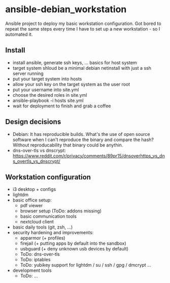# ansible-debian_workstation
Ansible project to deploy my basic workstation configuration.
Got bored to repeat the same steps every time I have to set up a new workstation - so I automated it.

## Install
- install ansible, generate ssh keys, ... basics for host system
- target system shloud be a minimal debian netinstall with just a ssh server running
- put your target system into hosts
- allow your ssh key on the target system as the user root
- put your username into site.yml
- choose the desired roles in site.yml
- ansible-playbook -i hosts site.yml
- wait for deployment to finish and grab a coffee

## Design decisions
- Debian: It has reproducible builds. What's the use of open source software when I can't reproduce the binary and compare the hash? Without reproducability that binary could be anythin.
- dns-over-tls vs dnscrypt: https://www.reddit.com/r/privacy/comments/89pr15/dnsoverhttps_vs_dns_overtls_vs_dnscrypt/

## Workstation configuration
- i3 desktop + configs
- lightdm
- basic office setup:
  - pdf viewer
  - browser setup (ToDo: addons missing)
  - basic communication tools
  - nextcloud client
- basic daily tools (git, zsh, ...)
- security hardening and improvements:
  - apparmor (+ profiles)
  - firejail (+ putting apps by default into the sandbox)
  - usbguard (+ deny unknown usb devices by default)
  - ToDo: dns-over-tls
  - ToDo: iptables
  - ToDo: yubikey support for lightdm / su / ssh / gpg / dmcrypt ...
- development tools
  - ToDo: ...
